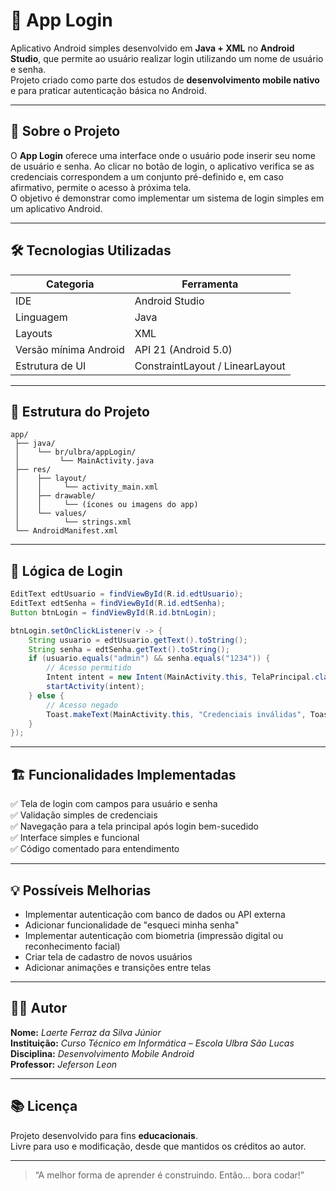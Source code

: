 # 🔐 App Login

Aplicativo Android simples desenvolvido em **Java + XML** no **Android Studio**, que permite ao usuário realizar login utilizando um nome de usuário e senha.  
Projeto criado como parte dos estudos de **desenvolvimento mobile nativo** e para praticar autenticação básica no Android.

---

## 🧠 Sobre o Projeto

O **App Login** oferece uma interface onde o usuário pode inserir seu nome de usuário e senha. Ao clicar no botão de login, o aplicativo verifica se as credenciais correspondem a um conjunto pré-definido e, em caso afirmativo, permite o acesso à próxima tela.  
O objetivo é demonstrar como implementar um sistema de login simples em um aplicativo Android.

---

## 🛠️ Tecnologias Utilizadas

| Categoria         | Ferramenta                         |
|-------------------|------------------------------------|
| IDE               | Android Studio                     |
| Linguagem         | Java                               |
| Layouts           | XML                                |
| Versão mínima Android | API 21 (Android 5.0)             |
| Estrutura de UI   | ConstraintLayout / LinearLayout    |

---

## 📱 Estrutura do Projeto

```
app/
 ├── java/
 │    └── br/ulbra/appLogin/
 │         └── MainActivity.java
 ├── res/
 │    ├── layout/
 │    │     └── activity_main.xml
 │    ├── drawable/
 │    │     └── (ícones ou imagens do app)
 │    └── values/
 │          └── strings.xml
 └── AndroidManifest.xml
```

---

## 🔑 Lógica de Login

```java
EditText edtUsuario = findViewById(R.id.edtUsuario);
EditText edtSenha = findViewById(R.id.edtSenha);
Button btnLogin = findViewById(R.id.btnLogin);

btnLogin.setOnClickListener(v -> {
    String usuario = edtUsuario.getText().toString();
    String senha = edtSenha.getText().toString();
    if (usuario.equals("admin") && senha.equals("1234")) {
        // Acesso permitido
        Intent intent = new Intent(MainActivity.this, TelaPrincipal.class);
        startActivity(intent);
    } else {
        // Acesso negado
        Toast.makeText(MainActivity.this, "Credenciais inválidas", Toast.LENGTH_SHORT).show();
    }
});
```

---

## 🏗️ Funcionalidades Implementadas

✅ Tela de login com campos para usuário e senha  
✅ Validação simples de credenciais  
✅ Navegação para a tela principal após login bem-sucedido  
✅ Interface simples e funcional  
✅ Código comentado para entendimento  

---

## 💡 Possíveis Melhorias

- Implementar autenticação com banco de dados ou API externa  
- Adicionar funcionalidade de "esqueci minha senha"  
- Implementar autenticação com biometria (impressão digital ou reconhecimento facial)  
- Criar tela de cadastro de novos usuários  
- Adicionar animações e transições entre telas  

---

## 👩‍💻 Autor

**Nome:** *Laerte Ferraz da Silva Júnior*  
**Instituição:** *Curso Técnico em Informática – Escola Ulbra São Lucas*  
**Disciplina:** *Desenvolvimento Mobile Android*  
**Professor:** *Jeferson Leon*  

---

## 📚 Licença

Projeto desenvolvido para fins **educacionais**.  
Livre para uso e modificação, desde que mantidos os créditos ao autor.

---

> “A melhor forma de aprender é construindo. Então... bora codar!”
